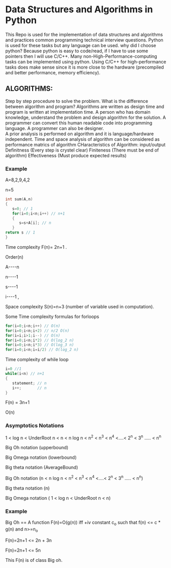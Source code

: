# Data Structures and Algorithms in Python
This Repo is used for the implementation of data structures and algorithms and practices common programming technical interview questions. Python is used for these tasks but
any language can be used. why did I choose python? Because python is easy to code/read, if I have to use some pointers then  I will use C/C++. Many non-High-Performance-computing tasks can be implemented using python. Using C/C++ for high-performance tasks does make sense since it is more close to the hardware (precompiled and better performance, memory efficiency).  

## ALGORITHMS:
Step by step procedure to solve the problem. What is the difference between algorithm and program? Algorithms are written as design time and program is written at implementation time.
A person who has domain knowledge, understand the problem and design algorithm for the solution. A programmer can  convert this human readable code into programming language.
A programmer can also be designer.  
A prior analysis is performed on algorithm and it is language/hardware independent. Time and space analysis of algorithm can be considered as performance matrics of algorithm 
CHaracteristics of Algorithm:
input/output
Definitness (Every step is crystel clear)
Finiteness (There must be end of algorithm)
Effectiveness (Must produce expected results)

### Example
A=8,2,9,4,2 

n=5
  
```C++
int sum(A,n)
{
   s=0; // 1
   for(i=0;i<n;i++) // n+1
   {
      s=s+A[i]; // n
   }
return s // 1
}
```
Time complexity F(n)= 2n+1 .


Order(n)


A----n


n----1


s----1


i----1 ,


Space complexity S(n)=n+3 (number of variable used in computation).

Some Time complexity formulas for forloops


```C++
for(i=0;i<n;i++) // O(n)
for(i=0;i<n;i+2) // n/2 O(n)
for(i=i;i>1;i--) // O(n)
for(i=0;i<n;i*2) // O(log_2 n)
for(i=0;i<n;i*3) // O(log_3 n)
for(i=0;i<n;i=i/2) // O(log_2 n)
```
Time complexity of while loop

```C++
i=0 //1
while(i<n) // n+1
{
   statement; // n
   i++;       // n
}
```
F(n) = 3n+1

O(n)

### Asymptotics Notations 

1 < log n < UnderRoot n < n < n log n < n<sup>2</sup> < n<sup>3</sup> <  n<sup>4</sup> <....< 2<sup>n</sup> <  3<sup>n</sup> ..... <  n<sup>n</sup>


Big Oh notation (upperbound)


Big Omega notation (lowerbound)


Big theta notation (AverageBound)


Big Oh notation (n < n log n < n<sup>2</sup> < n<sup>3</sup> <  n<sup>4</sup> <....< 2<sup>n</sup> <  3<sup>n</sup> ..... <  n<sup>n</sup>)

Big theta notation (n)

Big Omega notation ( 1 < log n < UnderRoot n < n)


### Example


Big Oh == A function F(n)=O(g(n)) iff +iv constant c<sub>o</sub> such that f(n) <= c * g(n) and n>=n<sub>o</sub>

F(n)=2n+1 <= 2n + 3n 


F(n)=2n+1 <= 5n

This F(n) is of class Big oh.


